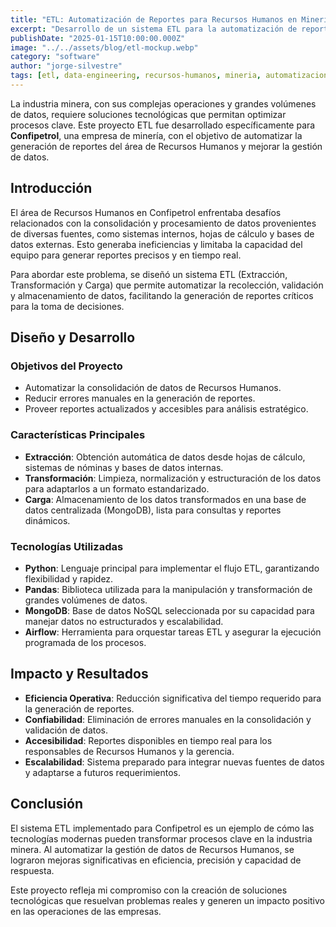 ```yaml
---
title: "ETL: Automatización de Reportes para Recursos Humanos en Minería"
excerpt: "Desarrollo de un sistema ETL para la automatización de reportes en el área de Recursos Humanos de Confipetrol, integrando datos desde múltiples fuentes y mejorando la eficiencia operativa mediante el uso de Python, Pandas y MongoDB."
publishDate: "2025-01-15T10:00:00.000Z"
image: "../../assets/blog/etl-mockup.webp"
category: "software"
author: "jorge-silvestre"
tags: [etl, data-engineering, recursos-humanos, mineria, automatizacion]
---
```


La industria minera, con sus complejas operaciones y grandes volúmenes de datos, requiere soluciones tecnológicas que permitan optimizar procesos clave. Este proyecto ETL fue desarrollado específicamente para **Confipetrol**, una empresa de minería, con el objetivo de automatizar la generación de reportes del área de Recursos Humanos y mejorar la gestión de datos.

## Introducción

El área de Recursos Humanos en Confipetrol enfrentaba desafíos relacionados con la consolidación y procesamiento de datos provenientes de diversas fuentes, como sistemas internos, hojas de cálculo y bases de datos externas. Esto generaba ineficiencias y limitaba la capacidad del equipo para generar reportes precisos y en tiempo real.

Para abordar este problema, se diseñó un sistema ETL (Extracción, Transformación y Carga) que permite automatizar la recolección, validación y almacenamiento de datos, facilitando la generación de reportes críticos para la toma de decisiones.

## Diseño y Desarrollo

### Objetivos del Proyecto

- Automatizar la consolidación de datos de Recursos Humanos.
- Reducir errores manuales en la generación de reportes.
- Proveer reportes actualizados y accesibles para análisis estratégico.

### Características Principales

- **Extracción**: Obtención automática de datos desde hojas de cálculo, sistemas de nóminas y bases de datos internas.
- **Transformación**: Limpieza, normalización y estructuración de los datos para adaptarlos a un formato estandarizado.
- **Carga**: Almacenamiento de los datos transformados en una base de datos centralizada (MongoDB), lista para consultas y reportes dinámicos.

### Tecnologías Utilizadas

- **Python**: Lenguaje principal para implementar el flujo ETL, garantizando flexibilidad y rapidez.
- **Pandas**: Biblioteca utilizada para la manipulación y transformación de grandes volúmenes de datos.
- **MongoDB**: Base de datos NoSQL seleccionada por su capacidad para manejar datos no estructurados y escalabilidad.
- **Airflow**: Herramienta para orquestar tareas ETL y asegurar la ejecución programada de los procesos.

## Impacto y Resultados

- **Eficiencia Operativa**: Reducción significativa del tiempo requerido para la generación de reportes.
- **Confiabilidad**: Eliminación de errores manuales en la consolidación y validación de datos.
- **Accesibilidad**: Reportes disponibles en tiempo real para los responsables de Recursos Humanos y la gerencia.
- **Escalabilidad**: Sistema preparado para integrar nuevas fuentes de datos y adaptarse a futuros requerimientos.

## Conclusión

El sistema ETL implementado para Confipetrol es un ejemplo de cómo las tecnologías modernas pueden transformar procesos clave en la industria minera. Al automatizar la gestión de datos de Recursos Humanos, se lograron mejoras significativas en eficiencia, precisión y capacidad de respuesta.

Este proyecto refleja mi compromiso con la creación de soluciones tecnológicas que resuelvan problemas reales y generen un impacto positivo en las operaciones de las empresas.
